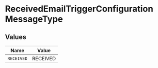 # ReceivedEmailTriggerConfigurationMessageType


## Values

| Name       | Value      |
| ---------- | ---------- |
| `RECEIVED` | RECEIVED   |